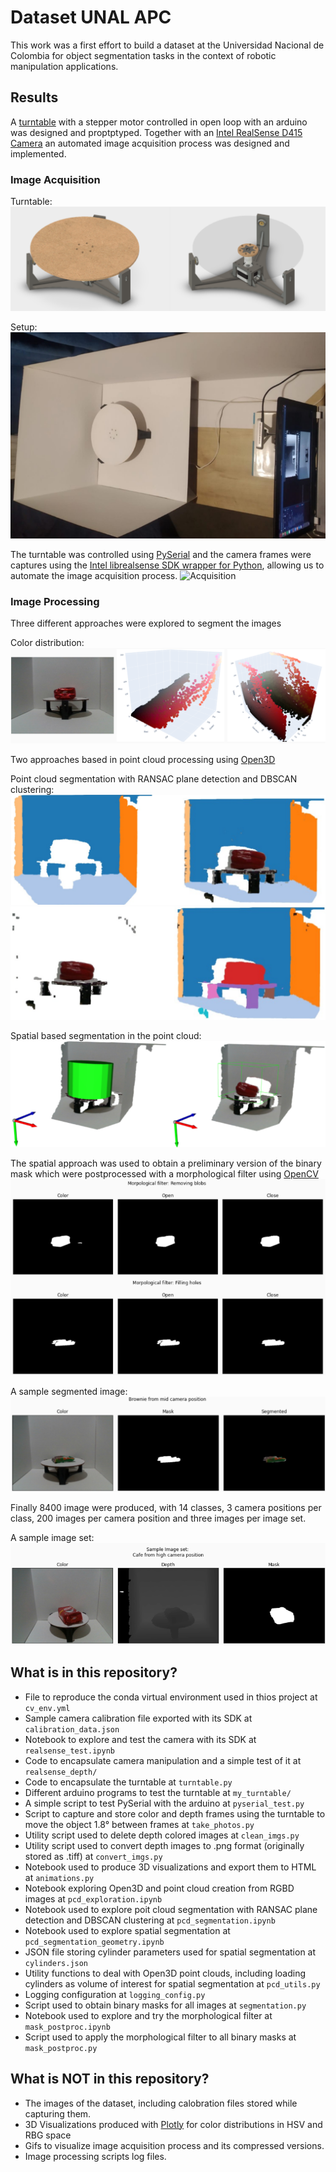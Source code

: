 # Dataset UNAL APC

This work was a first effort to build a dataset at the Universidad Nacional de Colombia for object segmentation tasks in the context of robotic manipulation applications.

## Results

A [turntable](https://a360.co/3d468UQ) with a stepper motor controlled in open loop with an arduino was designed and proptptyped. Together with an [Intel RealSense D415 Camera](https://www.intelrealsense.com/depth-camera-d415/) an automated image acquisition process was designed and implemented.  

### Image Acquisition

Turntable:
![Turntable](fig/turntable.png)

Setup:
![Setup](fig/setup.png)

The turntable was controlled using [PySerial](https://github.com/pyserial/pyserial) and the camera frames were captures using the [Intel librealsense SDK wrapper for Python](https://github.com/IntelRealSense/librealsense/tree/master/wrappers/python), allowing us to automate the image acquisition process.
![Acquisition](fig/cafe_high.gif)

### Image Processing

Three different approaches were explored to segment the images

Color distribution:
![Color distributions](fig/color_distributions.png)

Two approaches based in point cloud processing using [Open3D](http://www.open3d.org)

Point cloud segmentation with RANSAC plane detection and DBSCAN clustering:
![RANSAC](fig/ransac.png)
![DBSCAN](fig/dbscan.png)

Spatial based segmentation in the point cloud:
![Spatial approach](fig/spatial.png)

The spatial approach was used to obtain a preliminary version of the binary mask which were postprocessed with a morphological filter using [OpenCV](https://opencv.org)
![Morphological filter](fig/morphological_filter.png)

A sample segmented image:
![Segmented](fig/segmented.png)

Finally 8400 image were produced, with 14 classes, 3 camera positions per class, 200 images per camera position and three images per image set.

A sample image set:
![Image set](fig/sample_image_set.png)


## What is in this repository?

- File to reproduce the conda virtual environment used in thios project at `cv_env.yml` 
- Sample camera calibration file exported with its SDK at `calibration_data.json`
- Notebook to explore and test the camera with its SDK at `realsense_test.ipynb`
- Code to encapsulate camera manipulation and a simple test of it at `realsense_depth/`
- Code to encapsulate the turntable at `turntable.py`
- Different arduino programs to test the turntable at `my_turntable/`
- A simple script to test PySerial with the arduino at `pyserial_test.py`
- Script to capture and store color and depth frames using the turntable to move the object 1.8° between frames at  `take_photos.py`
- Utility script used to delete depth colored images at `clean_imgs.py`
- Utility script used to convert depth images to .png format (originally stored as .tiff) at `convert_imgs.py`
- Notebook used to produce 3D visualizations and export them to HTML at  `animations.py`
- Notebook exploring Open3D and point cloud creation from RGBD images at `pcd_exploration.ipynb`
- Notebook used to explore poit cloud segmentation with RANSAC plane detection and DBSCAN clustering at `pcd_segmentation.ipynb`
- Notebook used to explore spatial segmentation at `pcd_segmentation_geometry.ipynb`
- JSON file storing cylinder parameters used for spatial segmentation at `cylinders.json`
- Utility functions to deal with Open3D point clouds, including loading cylinders as volume of interest for spatial segmentation at `pcd_utils.py`
- Logging configuration at `logging_config.py`
- Script used to obtain binary masks for all images at `segmentation.py`
- Notebook used to explore and try the morphological filter at `mask_postproc.ipynb`
- Script used to apply the morphological filter to all binary masks at `mask_postproc.py`

## What is **NOT** in this repository?

- The images of the dataset, including calobration files stored while capturing them.
- 3D Visualizations produced with [Plotly](https://plotly.com) for color distributions in HSV and RBG space
- Gifs to visualize image acquisition process and its compressed versions.
- Image processing scripts log files.